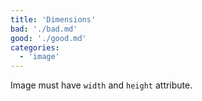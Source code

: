 ```yaml
---
title: 'Dimensions'
bad: './bad.md'
good: './good.md'
categories:
  - 'image'
---
```


Image must have `width` and `height` attribute.
